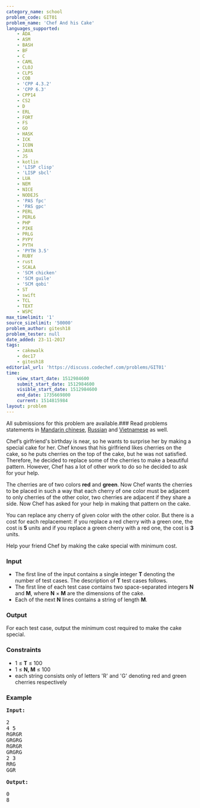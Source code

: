 ```yaml
---
category_name: school
problem_code: GIT01
problem_name: 'Chef And his Cake'
languages_supported:
    - ADA
    - ASM
    - BASH
    - BF
    - C
    - CAML
    - CLOJ
    - CLPS
    - COB
    - 'CPP 4.3.2'
    - 'CPP 6.3'
    - CPP14
    - CS2
    - D
    - ERL
    - FORT
    - FS
    - GO
    - HASK
    - ICK
    - ICON
    - JAVA
    - JS
    - kotlin
    - 'LISP clisp'
    - 'LISP sbcl'
    - LUA
    - NEM
    - NICE
    - NODEJS
    - 'PAS fpc'
    - 'PAS gpc'
    - PERL
    - PERL6
    - PHP
    - PIKE
    - PRLG
    - PYPY
    - PYTH
    - 'PYTH 3.5'
    - RUBY
    - rust
    - SCALA
    - 'SCM chicken'
    - 'SCM guile'
    - 'SCM qobi'
    - ST
    - swift
    - TCL
    - TEXT
    - WSPC
max_timelimit: '1'
source_sizelimit: '50000'
problem_author: gitesh18
problem_tester: null
date_added: 23-11-2017
tags:
    - cakewalk
    - dec17
    - gitesh18
editorial_url: 'https://discuss.codechef.com/problems/GIT01'
time:
    view_start_date: 1512984600
    submit_start_date: 1512984600
    visible_start_date: 1512984600
    end_date: 1735669800
    current: 1514815984
layout: problem
---
```

All submissions for this problem are available.### Read problems statements in [Mandarin chinese](http://www.codechef.com/download/translated/DEC17/mandarin/GIT01.pdf), [Russian](http://www.codechef.com/download/translated/DEC17/russian/GIT01.pdf) and [Vietnamese](http://www.codechef.com/download/translated/DEC17/vietnamese/GIT01.pdf) as well.

Chef’s girlfriend's birthday is near, so he wants to surprise her by making a special cake for her. Chef knows that his girlfriend likes cherries on the cake, so he puts cherries on the top of the cake, but he was not satisfied. Therefore, he decided to replace some of the cherries to make a beautiful pattern. However, Chef has a lot of other work to do so he decided to ask for your help.

The cherries are of two colors **red** and **green**. Now Chef wants the cherries to be placed in such a way that each cherry of one color must be adjacent to only cherries of the other color, two cherries are adjacent if they share a side. Now Chef has asked for your help in making that pattern on the cake.

You can replace any cherry of given color with the other color. But there is a cost for each replacement: if you replace a red cherry with a green one, the cost is **5** units and if you replace a green cherry with a red one, the cost is **3** units.

Help your friend Chef by making the cake special with minimum cost.

### Input

- The first line of the input contains a single integer **T** denoting the number of test cases. The description of **T** test cases follows.
- The first line of each test case contains two space-separated integers **N** and **M**, where **N** × **M** are the dimensions of the cake.
- Each of the next **N** lines contains a string of length **M**.

### Output

For each test case, output the minimum cost required to make the cake special.

### Constraints

- 1 ≤ **T** ≤ 100
- 1 ≤ **N, M** ≤ 100
- each string consists only of letters 'R' and 'G' denoting red and green cherries respectively

### Example

<pre><b>Input:</b>

2
4 5
RGRGR
GRGRG
RGRGR
GRGRG
2 3
RRG
GGR

<b>Output:</b>

0
8

</pre>